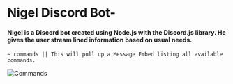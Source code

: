 # Nigel Discord Bot-

#### Nigel is a Discord bot created using Node.js with the Discord.js library. He gives the user stream lined information based on usual needs.
```
~ commands || This will pull up a Message Embed listing all available commands.
```
![Commands](https://cdn.discordapp.com/attachments/770968803717939201/885225729091063918/nigel-bot.PNG)


